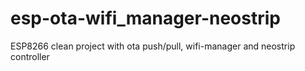 # esp-ota-wifi_manager-neostrip
ESP8266 clean project with ota push/pull, wifi-manager and neostrip controller
